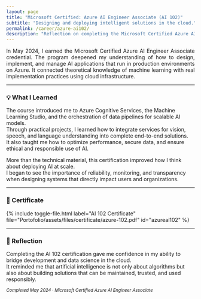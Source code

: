 ```yaml
---
layout: page
title: "Microsoft Certified: Azure AI Engineer Associate (AI 102)"
subtitle: "Designing and deploying intelligent solutions in the cloud."
permalink: /career/azure-ai102/
description: "Reflection on completing the Microsoft Certified Azure AI Engineer Associate (AI 102), learning to design, build, and deploy responsible AI applications using Azure Cognitive Services."
---
```


<section class="lead" style="text-align: justify;">
In May 2024, I earned the Microsoft Certified Azure AI Engineer Associate credential.  
The program deepened my understanding of how to design, implement, and manage AI applications that run in production environments on Azure.  
It connected theoretical knowledge of machine learning with real implementation practices using cloud infrastructure.
</section>

---

### 💡 What I Learned

The course introduced me to Azure Cognitive Services, the Machine Learning Studio, and the orchestration of data pipelines for scalable AI models.  
Through practical projects, I learned how to integrate services for vision, speech, and language understanding into complete end-to-end solutions.  
It also taught me how to optimize performance, secure data, and ensure ethical and responsible use of AI.

More than the technical material, this certification improved how I think about deploying AI at scale.  
I began to see the importance of reliability, monitoring, and transparency when designing systems that directly impact users and organizations.

---

### 📄 Certificate

{% include toggle-file.html label="AI 102 Certificate" file="Portofolio/assets/files/certificate/azure-102.pdf" id="azureai102" %}

---

### 💭 Reflection

Completing the AI 102 certification gave me confidence in my ability to bridge development and data science in the cloud.  
It reminded me that artificial intelligence is not only about algorithms but also about building solutions that can be maintained, trusted, and used responsibly.

<p><small><em>Completed May 2024 · Microsoft Certified Azure AI Engineer Associate</em></small></p>
